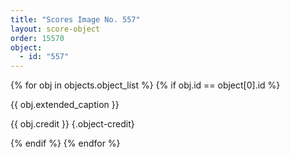 ```yaml
---
title: "Scores Image No. 557"
layout: score-object
order: 15570
object:
  - id: "557"
---
```


{% for obj in objects.object_list %}
{% if obj.id == object[0].id %}

{{ obj.extended_caption }}

{{ obj.credit }} {.object-credit}

{% endif %}
{% endfor %}
